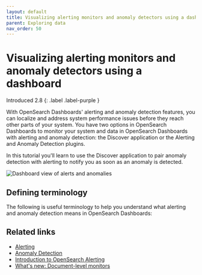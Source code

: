 ```yaml
---
layout: default
title: Visualizing alerting monitors and anomaly detectors using a dashboard
parent: Exploring data
nav_order: 50
---
```


# Visualizing alerting monitors and anomaly detectors using a dashboard
Introduced 2.8
{: .label .label-purple }

With OpenSearch Dashboards' alerting and anomaly detection features, you can localize and address system performance issues before they reach other parts of your system. You have two options in OpenSearch Dashboards to monitor your system and data in OpenSearch Dashboards with alerting and anomaly detection: the Discover application or the Alerting and Anomaly Detection plugins. 

In this tutorial you'll learn to use the Discover application to pair anomaly detection with alerting to notify you as soon as an anomaly is detected.

![Dashboard view of alerts and anomalies]({{site.url}}{{site.baseurl}}//images/dashboards/alerting-dashboard.png)

## Defining terminology

The following is useful terminology to help you understand what alerting and anomaly detection means in OpenSearch Dashboards:




## Related links

- [Alerting]({{site.url}}{{site.baseurl}}/observing-your-data/alerting/index/) 
- [Anomaly Detection]({{site.url}}{{site.baseurl}}/observing-your-data/ad/index/)
- [Introduction to OpenSearch Alerting](https://opensearch.org/blog/alerting-intro/)
- [What's new: Document-level monitors](https://opensearch.org/blog/whatsnew-document-level-monitors/)